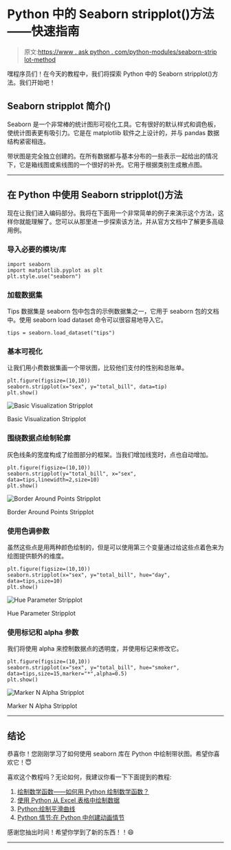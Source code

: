 # Python 中的 Seaborn stripplot()方法——快速指南

> 原文:[https://www . ask python . com/python-modules/seaborn-strip lot-method](https://www.askpython.com/python-modules/seaborn-stripplot-method)

嘿程序员们！在今天的教程中，我们将探索 Python 中的 Seaborn stripplot()方法。我们开始吧！

## Seaborn stripplot 简介()

Seaborn 是一个非常棒的统计图形可视化工具。它有很好的默认样式和调色板，使统计图表更有吸引力。它是在 matplotlib 软件之上设计的，并与 pandas 数据结构紧密相连。

带状图是完全独立创建的。在所有数据都与基本分布的一些表示一起给出的情况下，它是箱线图或紫线图的一个很好的补充。它用于根据类别生成散点图。

* * *

## 在 Python 中使用 Seaborn stripplot()方法

现在让我们进入编码部分。我将在下面用一个非常简单的例子来演示这个方法，这样你就能理解了。您可以从那里进一步探索该方法，并从官方文档中了解更多高级用例。

### 导入必要的模块/库

```
import seaborn
import matplotlib.pyplot as plt
plt.style.use("seaborn")

```

### 加载数据集

Tips 数据集是 seaborn 包中包含的示例数据集之一，它用于 seaborn 包的文档中。使用 seaborn load dataset 命令可以很容易地导入它。

```
tips = seaborn.load_dataset("tips")

```

### 基本可视化

让我们用小费数据集画一个带状图，比较他们支付的性别和总账单。

```
plt.figure(figsize=(10,10))
seaborn.stripplot(x="sex", y="total_bill", data=tip)
plt.show()

```

![Basic Visualization Stripplot](../Images/848c98f8d8801025131ac1c6d25cb884.png)

Basic Visualization Stripplot

### 围绕数据点绘制轮廓

灰色线条的宽度构成了绘图部分的框架。当我们增加线宽时，点也自动增加。

```
plt.figure(figsize=(10,10))
seaborn.stripplot(y="total_bill", x="sex", data=tips,linewidth=2,size=10)
plt.show()

```

![Border Around Points Stripplot](../Images/f6c7e6de7d6b525e1ba10eb878dccc30.png)

Border Around Points Stripplot

### 使用色调参数

虽然这些点是用两种颜色绘制的，但是可以使用第三个变量通过给这些点着色来为绘图提供额外的维度。

```
plt.figure(figsize=(10,10))
seaborn.stripplot(x="sex", y="total_bill", hue="day", data=tips,size=10)
plt.show()

```

![Hue Parameter Stripplot](../Images/3cd3351b4060811351cd7373f47766ec.png)

Hue Parameter Stripplot

### 使用标记和 alpha 参数

我们将使用 alpha 来控制数据点的透明度，并使用标记来修改它。

```
plt.figure(figsize=(10,10))
seaborn.stripplot(x="sex", y="total_bill", hue="smoker", data=tips,size=15,marker="*",alpha=0.5)
plt.show()

```

![Marker N Alpha Stripplot](../Images/1b3681af725426e1f2c0d2fd1acfb66b.png)

Marker N Alpha Stripplot

* * *

## 结论

恭喜你！您刚刚学习了如何使用 seaborn 库在 Python 中绘制带状图。希望你喜欢它！😇

喜欢这个教程吗？无论如何，我建议你看一下下面提到的教程:

1.  [绘制数学函数——如何用 Python 绘制数学函数？](https://www.askpython.com/python/examples/plot-mathematical-functions)
2.  [使用 Python 从 Excel 表格中绘制数据](https://www.askpython.com/python/examples/plot-data-from-excel-sheet)
3.  [Python:绘制平滑曲线](https://www.askpython.com/python-modules/matplotlib/smooth-curves)
4.  [Python 情节:在 Python 中创建动画情节](https://www.askpython.com/python-modules/matplotlib/animated-plots)

感谢您抽出时间！希望你学到了新的东西！！😄

* * *